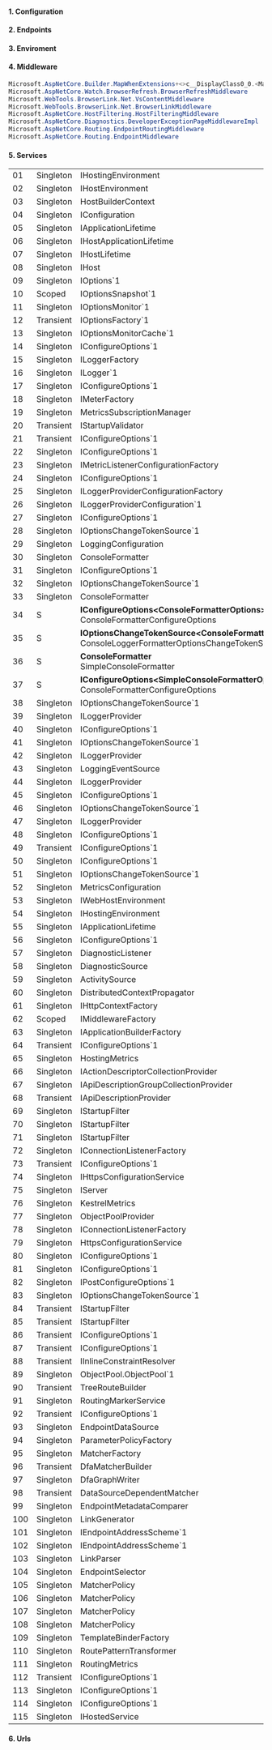 #### 1. Configuration
#### 2. Endpoints
#### 3. Enviroment
#### 4. Middleware
```csharp
Microsoft.AspNetCore.Builder.MapWhenExtensions+<>c__DisplayClass0_0.<MapWhen>b__0
Microsoft.AspNetCore.Watch.BrowserRefresh.BrowserRefreshMiddleware
Microsoft.WebTools.BrowserLink.Net.VsContentMiddleware
Microsoft.WebTools.BrowserLink.Net.BrowserLinkMiddleware
Microsoft.AspNetCore.HostFiltering.HostFilteringMiddleware
Microsoft.AspNetCore.Diagnostics.DeveloperExceptionPageMiddlewareImpl
Microsoft.AspNetCore.Routing.EndpointRoutingMiddleware
Microsoft.AspNetCore.Routing.EndpointMiddleware
```

#### 5. Services
|  |          |                         |                        |  |
|--|----------|-------------------------|------------------------|--|
|01|Singleton |IHostingEnvironment      |                        |
|02|Singleton |IHostEnvironment         |                        |
|03|Singleton |HostBuilderContext       |                        |
|04|Singleton |IConfiguration           |                        |
|05|Singleton |IApplicationLifetime     |                        |
|06|Singleton |IHostApplicationLifetime |ApplicationLifetime     |
|07|Singleton |IHostLifetime            |ConsoleLifetime         |
|08|Singleton |IHost                    |                        |
|09|Singleton |IOptions`1               |UnnamedOptionsManager`1 |
|10|Scoped    |IOptionsSnapshot`1       |OptionsManager`1        |
|11|Singleton |IOptionsMonitor`1        |OptionsMonitor`1        |
|12|Transient |IOptionsFactory`1        |OptionsFactory`1        |
|13|Singleton |IOptionsMonitorCache`1   |IOptionsMonitorCache`1  |
|14|Singleton |IConfigureOptions`1      |                        |
|15|Singleton |ILoggerFactory           |LoggerFactory           |
|16|Singleton |ILogger`1                |Logger`1                |
|17|Singleton |IConfigureOptions`1      |                        |
|18|Singleton |IMeterFactory            |DefaultMeterFactory     |
|19|Singleton |MetricsSubscriptionManager |MetricsSubscriptionManager|
|20|Transient |IStartupValidator          |StartupValidator          |
|21|Transient |IConfigureOptions`1        |                          |
|22|Singleton |IConfigureOptions`1        |                          |
|23|Singleton |IMetricListenerConfigurationFactory |MetricListenerConfigurationFactory |
|24|Singleton |IConfigureOptions`1                 |                                   |
|25|Singleton |ILoggerProviderConfigurationFactory |LoggerProviderConfigurationFactory |
|26|Singleton |ILoggerProviderConfiguration`1      |LoggerProviderConfiguration`1      |
|27|Singleton |IConfigureOptions`1                 |                                   |
|28|Singleton |IOptionsChangeTokenSource`1         |                                   |
|29|Singleton |LoggingConfiguration                |                                   |
|30|Singleton |ConsoleFormatter                    |JsonConsoleFormatter               |
|31|Singleton |IConfigureOptions`1                 |ConsoleFormatterConfigureOptions   |
|32|Singleton |IOptionsChangeTokenSource`1         |ConsoleLoggerFormatterOptionsChangeTokenSource`2 |
|33|Singleton |ConsoleFormatter                    |SystemdConsoleFormatter                          |
|34|S |<b>IConfigureOptions&lt;ConsoleFormatterOptions&gt;</b><br>ConsoleFormatterConfigureOptions||
|35|S |<b>IOptionsChangeTokenSource&lt;ConsoleFormatterOptions&gt;</b><br>ConsoleLoggerFormatterOptionsChangeTokenSource&lt;SystemdConsoleFormatter&gt;||
|36|S |<b>ConsoleFormatter</b><br>SimpleConsoleFormatter|для форматирования сообщений логирования, которые выводятся в консоль|
|37|S |<b>IConfigureOptions&lt;SimpleConsoleFormatterOptions&gt;</b><br>ConsoleFormatterConfigureOptions    |
|38|Singleton |IOptionsChangeTokenSource`1         |ConsoleLoggerFormatterOptionsChangeTokenSource`2 |
|39|Singleton |ILoggerProvider                     |ConsoleLoggerProvider                            |
|40|Singleton |IConfigureOptions`1                 |ConsoleLoggerConfigureOptions                    |
|41|Singleton |IOptionsChangeTokenSource`1         |LoggerProviderOptionsChangeTokenSource`2         |
|42|Singleton |ILoggerProvider                     |DebugLoggerProvider                              |
|43|Singleton |LoggingEventSource                  |                                                 |
|44|Singleton |ILoggerProvider                     |EventSourceLoggerProvider                        |
|45|Singleton |IConfigureOptions`1                 |EventLogFiltersConfigureOptions                  |
|46|Singleton |IOptionsChangeTokenSource`1         |EventLogFiltersConfigureOptionsChangeSource      |
|47|Singleton |ILoggerProvider                     |EventLogLoggerProvider                           |
|48|Singleton |IConfigureOptions`1                 |                                                 |
|49|Transient |IConfigureOptions`1                 |                                                 |
|50|Singleton |IConfigureOptions`1                 |                                                 |
|51|Singleton |IOptionsChangeTokenSource`1         |                                                 |
|52|Singleton |MetricsConfiguration                |                                                 |
|53|Singleton |IWebHostEnvironment                 |                                                 |
|54|Singleton |IHostingEnvironment                 |                                                 |
|55|Singleton |IApplicationLifetime                |GenericWebHostApplicationLifetime                |
|56|Singleton |IConfigureOptions`1                 |                                                 |
|57|Singleton |DiagnosticListener                  |                                                 |
|58|Singleton |DiagnosticSource                    |                                                 |
|59|Singleton |ActivitySource                      |                                                 |
|60|Singleton |DistributedContextPropagator        |                                                 |
|61|Singleton |IHttpContextFactory                 |DefaultHttpContextFactory                        |
|62|Scoped    |IMiddlewareFactory                  |MiddlewareFactory                                |
|63|Singleton |IApplicationBuilderFactory          |ApplicationBuilderFactory                        |
|64|Transient |IConfigureOptions`1                 |                                                 |
|65|Singleton |HostingMetrics                      |HostingMetrics                                   |
|66|Singleton |IActionDescriptorCollectionProvider |DefaultActionDescriptorCollectionProvider        |
|67|Singleton |IApiDescriptionGroupCollectionProvider|                                               |
|68|Transient |IApiDescriptionProvider             |EndpointMetadataApiDescriptionProvider           |
|69|Singleton |IStartupFilter                      |                                                 |
|70|Singleton |IStartupFilter                      |                                                 |
|71|Singleton |IStartupFilter                      |                                                 |
|72|Singleton |IConnectionListenerFactory          |SocketTransportFactory                           |
|73|Transient |IConfigureOptions`1                 |KestrelServerOptionsSetup                        |
|74|Singleton |IHttpsConfigurationService          |HttpsConfigurationService                        |
|75|Singleton |IServer                             |KestrelServerImpl                                |
|76|Singleton |KestrelMetrics                      |KestrelMetrics                                   |
|77|Singleton |ObjectPoolProvider                  |DefaultObjectPoolProvider                        |
|78|Singleton |IConnectionListenerFactory          |NamedPipeTransportFactory                        |
|79|Singleton |HttpsConfigurationService           |HttpsConfigurationService                        |
|80|Singleton |IConfigureOptions`1                 |                                                 |
|81|Singleton |IConfigureOptions`1                 |                                                 |
|82|Singleton |IPostConfigureOptions`1             |                                                 |
|83|Singleton |IOptionsChangeTokenSource`1         |                                                 |
|84|Transient |IStartupFilter                      |HostFilteringStartupFilter                       |
|85|Transient |IStartupFilter                      |ForwardedHeadersStartupFilter                    |
|86|Transient |IConfigureOptions`1                 |ForwardedHeadersOptionsSetup                     |
|87|Transient |IConfigureOptions`1                 |                                                 |
|88|Transient |IInlineConstraintResolver           |DefaultInlineConstraintResolver                  |
|89|Singleton |ObjectPool.ObjectPool`1             |                                                 |
|90|Transient |TreeRouteBuilder                    |                                                 |
|91|Singleton |RoutingMarkerService                |RoutingMarkerService                             |
|92|Transient |IConfigureOptions`1                 |                                                 |
|93|Singleton |EndpointDataSource                  |                                                 |
|94|Singleton |ParameterPolicyFactory              |DefaultParameterPolicyFactory                    |
|95|Singleton |MatcherFactory                      |DfaMatcherFactory                                |
|96|Transient |DfaMatcherBuilder                   |DfaMatcherBuilder                                |
|97|Singleton |DfaGraphWriter                      |DfaGraphWriter                                   |
|98|Transient |DataSourceDependentMatcher          |DataSourceDependentMatcher                       |
|99|Singleton |EndpointMetadataComparer            |                                                 |
|100|Singleton|LinkGenerator                       |DefaultLinkGenerator                             |
|101|Singleton|IEndpointAddressScheme`1            |EndpointNameAddressScheme                        |
|102|Singleton|IEndpointAddressScheme`1            |RouteValuesAddressScheme                         |
|103|Singleton|LinkParser                          |DefaultLinkParser                                |
|104|Singleton|EndpointSelector                    |DefaultEndpointSelector                          |
|105|Singleton|MatcherPolicy                       |HttpMethodMatcherPolicy                          |
|106|Singleton|MatcherPolicy                       |HostMatcherPolicy                                |
|107|Singleton|MatcherPolicy                       |AcceptsMatcherPolicy                             |
|108|Singleton|MatcherPolicy                       |ContentEncodingNegotiationMatcherPolicy          |
|109|Singleton|TemplateBinderFactory               |DefaultTemplateBinderFactory                     |
|110|Singleton|RoutePatternTransformer             |DefaultRoutePatternTransformer                   |
|111|Singleton|RoutingMetrics                      |RoutingMetrics                                   |
|112|Transient|IConfigureOptions`1                 |ConfigureRouteHandlerOptions                     |
|113|Singleton|IConfigureOptions`1                 |RegexInlineRouteConstraintSetup                  |
|114|Singleton|IConfigureOptions`1                 |                                                 |
|115|Singleton|IHostedService                      |GenericWebHostService                            |

#### 6. Urls
